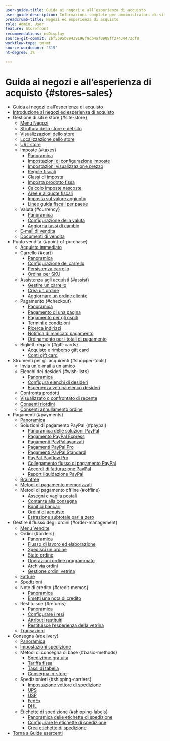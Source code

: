```yaml
---
user-guide-title: Guida ai negozi e all’esperienza di acquisto
user-guide-description: Informazioni complete per amministratori di siti, agenti del servizio clienti e responsabili vendite che lavorano in Adobe Commerce e Magento Open Source.
breadcrumb-title: Negozi ed esperienza di acquisto
role: Admin, User
feature: Storefront
recommendations: noDisplay
source-git-commit: 2bf5b95b89439196f9db4af0908ff27434472df8
workflow-type: tm+mt
source-wordcount: '319'
ht-degree: 3%

---
```



# Guida ai negozi e all’esperienza di acquisto {#stores-sales}

+ [Guida ai negozi e all’esperienza di acquisto](guide-overview.md)
+ [Introduzione ai negozi ed esperienza di acquisto](introduction.md)
+ Gestione di siti e store {#site-store}
   + [Menu Negozi](stores-menu.md)
   + [Struttura dello store e del sito](stores.md)
   + [Visualizzazioni dello store](store-views.md)
   + [Localizzazione dello store](store-localize.md)
   + [URL store](store-urls.md)
   + Imposte {#taxes}
      + [Panoramica](taxes.md)
      + [Impostazioni di configurazione imposte](tax-settings-general.md)
      + [Impostazioni visualizzazione prezzo](display-settings.md)
      + [Regole fiscali](tax-rules.md)
      + [Classi di imposta](tax-class.md)
      + [Imposta prodotto fissa](fixed-product-tax.md)
      + [Calcolo imposte nascoste](hidden-tax-calculation.md)
      + [Aree e aliquote fiscali](tax-zones-rates.md)
      + [Imposta sul valore aggiunto](vat.md)
      + [Linee guida fiscali per paese](international-tax-guidelines.md)
   + Valuta {#currency}
      + [Panoramica](currency.md)
      + [Configurazione della valuta](currency-configuration.md)
      + [Aggiorna tassi di cambio](currency-update.md)
   + [E-mail di vendita](sales-email.md)
   + [Documenti di vendita](sales-documents.md)
+ Punto vendita {#point-of-purchase}
   + [Acquisto immediato](checkout-instant-purchase.md)
   + Carrello {#cart}
      + [Panoramica](cart.md)
      + [Configurazione del carrello](cart-configuration.md)
      + [Persistenza carrello](cart-persistent.md)
      + [Ordina per SKU](order-by-sku.md)
   + Assistenza agli acquisti {#assist}
      + [Gestire un carrello](shopping-assisted-cart-manage.md)
      + [Crea un ordine](customer-account-create-order.md)
      + [Aggiornare un ordine cliente](order-update.md)
   + Pagamento {#checkout}
      + [Panoramica](checkout-process.md)
      + [Pagamento di una pagina](checkout-one-page.md)
      + [Pagamento per gli ospiti](checkout-guest.md)
      + [Termini e condizioni](terms-and-conditions.md)
      + [Ricerca indirizzi](checkout-address-search.md)
      + [Notifica di mancato pagamento](checkout-payment-failed-emails.md)
      + [Ordinamento per i totali di pagamento](checkout-totals-sort-order.md)
   + Biglietti regalo {#gift-cards}
      + [Acquisto e rimborso gift card](product-gift-card-workflow.md)
      + [Conti gift card](product-gift-card-accounts.md)
+ Strumenti per gli acquirenti {#shopper-tools}
   + [Invia un&#39;e-mail a un amico](email-a-friend.md)
   + Elenchi dei desideri {#wish-lists}
      + [Panoramica](wishlists.md)
      + [Configura elenchi di desideri](wishlist-configuration.md)
      + [Esperienza vetrina elenco desideri](wishlist-storefront.md)
   + [Confronta prodotti](product-compare.md)
   + [Visualizzato o confrontato di recente](products-viewed-compared.md)
   + [Consenti riordini](reorders-allow.md)
   + [Consenti annullamento ordine](cancel-allow.md)
+ Pagamenti {#payments}
   + [Panoramica](payments.md)
   + Soluzioni di pagamento PayPal {#paypal}
      + [Panoramica delle soluzioni PayPal](paypal.md)
      + [Pagamento PayPal Express](paypal-express-checkout.md)
      + [Pagamenti PayPal avanzati](paypal-payments-advanced.md)
      + [Pagamenti PayPal Pro](paypal-payments-pro.md)
      + [Pagamenti PayPal Standard](paypal-payments-standard.md)
      + [PayPal Payflow Pro](paypal-payflow-pro.md)
      + [Collegamento flusso di pagamento PayPal](paypal-payflow-link.md)
      + [Accordi di fatturazione PayPal](paypal-billing-agreements.md)
      + [Report liquidazione PayPal](paypal-settlement-reports.md)
   + [Braintree](braintree.md)
   + [Metodi di pagamento memorizzati](stored-payment-methods.md)
   + Metodi di pagamento offline {#offline}
      + [Assegni e vaglia postali](check-money-order.md)
      + [Contante alla consegna](cash-on-delivery.md)
      + [Bonifici bancari](bank-transfer.md)
      + [Ordini di acquisto](purchase-order.md)
      + [Estrazione subtotale pari a zero](zero-subtotal-checkout.md)
+ Gestire il flusso degli ordini {#order-management}
   + [Menu Vendite](sales-menu.md)
   + Ordini {#orders}
      + [Panoramica](orders.md)
      + [Flusso di lavoro ed elaborazione](order-processing.md)
      + [Spedisci un ordine](order-ship.md)
      + [Stato ordine](order-status.md)
      + [Operazioni ordine programmato](order-scheduled-operations.md)
      + [Archivia ordini](order-archive.md)
      + [Gestione ordini vetrina](orders-storefront.md)
   + [Fatture](invoices.md)
   + [Spedizioni](shipments.md)
   + Note di credito {#credit-memos}
      + [Panoramica](credit-memos.md)
      + [Emetti una nota di credito](credit-memo-create.md)
   + Restituisce {#returns}
      + [Panoramica](returns.md)
      + [Configurare i resi](rma-configure.md)
      + [Attributi restituiti](attributes-returns.md)
      + [Restituisce l’esperienza della vetrina](rma-customer-experience.md)
   + [Transazioni](transactions.md)
+ Consegna {#delivery}
   + [Panoramica](delivery.md)
   + [Impostazioni spedizione](shipping-settings.md)
   + Metodi di consegna di base {#basic-methods}
      + [Spedizione gratuita](shipping-free.md)
      + [Tariffa fissa](shipping-flat-rate.md)
      + [Tassi di tabella](shipping-table-rate.md)
      + [Consegna in-store](shipping-in-store-delivery.md)
   + Spedizionieri {#shipping-carriers}
      + [Impostazione vettore di spedizione](carriers.md)
      + [UPS](ups.md)
      + [USP](usps.md)
      + [FedEx](fedex.md)
      + [DHL](dhl.md)
   + Etichette di spedizione {#shipping-labels}
      + [Panoramica delle etichette di spedizione](shipping-labels.md)
      + [Configurare le etichette di spedizione](shipping-label-configure.md)
      + [Crea etichette di spedizione](shipping-label-create.md)
+ [Torna a Guide esercenti](https://experienceleague.adobe.com/en/docs/commerce-admin/user-guides/home)


